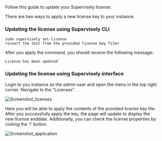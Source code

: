 Follow this guide to update your Supervisely license.

There are two ways to apply a new license key to your instance:

### Updating the license using Supervisely CLI

```
sudo supervisely set-license 
<insert the text from the provided license key file>
```
After you apply the command, you should receive the following message:
```
License has been updated
```

### Updating the license using Supervisely interface

Login to you instance as the *admin* user and open the menu in the top right corner. Navigate to the "Licenses".

![Screenshot_licenses](https://user-images.githubusercontent.com/48245050/227457809-2074c69a-c4df-46a7-be5e-85e05909390d.png)


 Here you will be able to apply the contents of the provided license key file. After you successfully apply the key, the page will update to display the new license enddate.
Additionally, you can check the license properties by cicking the 'i' button.

![Screenshot_application](https://user-images.githubusercontent.com/48245050/227458019-b5d83545-17d4-41d7-a5e5-03b364c57ad3.png)


